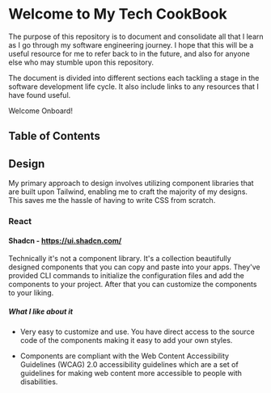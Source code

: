 # Welcome to My Tech CookBook

The purpose of this repository is to document and consolidate all that I learn as I go through my software engineering journey. I hope that this will be a useful resource for me to refer back to in the future, and also for anyone else who may stumble upon this repository.

The document is divided into different sections each tackling a stage in the software development life cycle. It also include links to any resources that I have found useful.

Welcome Onboard!

## Table of Contents

## Design

My primary approach to design involves utilizing component libraries that are built upon Tailwind, enabling me to craft the majority of my designs. This saves me the hassle of having to write CSS from scratch.

### React

#### Shadcn - https://ui.shadcn.com/

Technically it's not a component library. It's a collection beautifully designed components that you can copy and paste into your apps. They've provided CLI commands to initialize the configuration files and add the components to your project. After that you can customize the components to your liking.

##### What I like about it

- Very easy to customize and use. You have direct access to the source code of the components making it easy to add your own styles.

- Components are compliant with the Web Content Accessibility Guidelines (WCAG) 2.0 accessibility guidelines which are a set of guidelines for making web content more accessible to people with disabilities.
